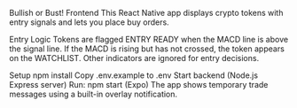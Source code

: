 Bullish or Bust! Frontend
This React Native app displays crypto tokens with entry signals and lets you place buy orders.

Entry Logic
Tokens are flagged ENTRY READY when the MACD line is above the signal line. If the MACD is rising but has not crossed, the token appears on the WATCHLIST. Other indicators are ignored for entry decisions.

Setup
npm install
Copy .env.example to .env
Start backend (Node.js Express server)
Run: npm start (Expo)
The app shows temporary trade messages using a built-in overlay notification.

